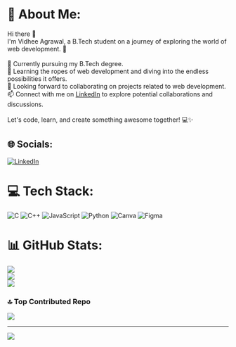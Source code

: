 # 💫 About Me:
Hi there 👋<br>I'm Vidhee Agrawal, a B.Tech student on a journey of exploring the world of web development. 🚀<br><br>🔭 Currently pursuing my B.Tech degree.<br>🌱 Learning the ropes of web development and diving into the endless possibilities it offers.<br>👯 Looking forward to collaborating on projects related to web development.<br>📫 Connect with me on [LinkedIn](https://www.linkedin.com/in/vidhee-agrawal-6409831bb) to explore potential collaborations and discussions.<br><br>Let's code, learn, and create something awesome together! 💻✨


## 🌐 Socials:
[![LinkedIn](https://img.shields.io/badge/LinkedIn-%230077B5.svg?logo=linkedin&logoColor=white)](https://www.linkedin.com/in/vidhee-agrawal-6409831bb)

# 💻 Tech Stack:
![C](https://img.shields.io/badge/c-%2300599C.svg?style=for-the-badge&logo=c&logoColor=white) ![C++](https://img.shields.io/badge/c++-%2300599C.svg?style=for-the-badge&logo=c%2B%2B&logoColor=white) ![JavaScript](https://img.shields.io/badge/javascript-%23323330.svg?style=for-the-badge&logo=javascript&logoColor=%23F7DF1E) ![Python](https://img.shields.io/badge/python-3670A0?style=for-the-badge&logo=python&logoColor=ffdd54) ![Canva](https://img.shields.io/badge/Canva-%2300C4CC.svg?style=for-the-badge&logo=Canva&logoColor=white) ![Figma](https://img.shields.io/badge/figma-%23F24E1E.svg?style=for-the-badge&logo=figma&logoColor=white)
# 📊 GitHub Stats:
![](https://github-readme-stats.vercel.app/api?username=vidheeagrawal&theme=radical&hide_border=false&include_all_commits=false&count_private=false)<br/>
![](https://github-readme-streak-stats.herokuapp.com/?user=vidheeagrawal&theme=radical&hide_border=false)<br/>
![](https://github-readme-stats.vercel.app/api/top-langs/?username=vidheeagrawal&theme=radical&hide_border=false&include_all_commits=false&count_private=false&layout=compact)

### 🔝 Top Contributed Repo
![](https://github-contributor-stats.vercel.app/api?username=vidheeagrawal&limit=5&theme=radical&combine_all_yearly_contributions=true)

---
[![](https://visitcount.itsvg.in/api?id=vidheeagrawal&icon=0&color=11)](https://visitcount.itsvg.in)

<!-- Proudly created with GPRM ( https://gprm.itsvg.in ) -->
